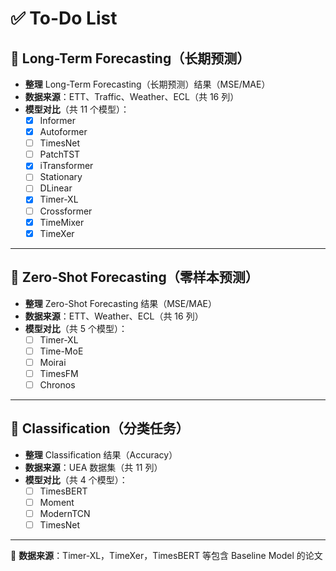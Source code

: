 # ✅ To-Do List

## 📌 Long-Term Forecasting（长期预测）
- **整理** Long-Term Forecasting（长期预测）结果（MSE/MAE）
- **数据来源**：ETT、Traffic、Weather、ECL（共 16 列）
- **模型对比**（共 11 个模型）：
  - [x] Informer
  - [x] Autoformer
  - [ ] TimesNet
  - [ ] PatchTST
  - [x] iTransformer
  - [ ] Stationary
  - [ ] DLinear
  - [x] Timer-XL
  - [ ] Crossformer
  - [x] TimeMixer
  - [x] TimeXer

---

## 📌 Zero-Shot Forecasting（零样本预测）
- **整理** Zero-Shot Forecasting 结果（MSE/MAE）
- **数据来源**：ETT、Weather、ECL（共 16 列）
- **模型对比**（共 5 个模型）：
  - [ ] Timer-XL
  - [ ] Time-MoE
  - [ ] Moirai
  - [ ] TimesFM
  - [ ] Chronos

---

## 📌 Classification（分类任务）
- **整理** Classification 结果（Accuracy）
- **数据来源**：UEA 数据集（共 11 列）
- **模型对比**（共 4 个模型）：
  - [ ] TimesBERT
  - [ ] Moment
  - [ ] ModernTCN
  - [ ] TimesNet

---

📌 **数据来源**：Timer-XL，TimeXer，TimesBERT 等包含 Baseline Model 的论文  
